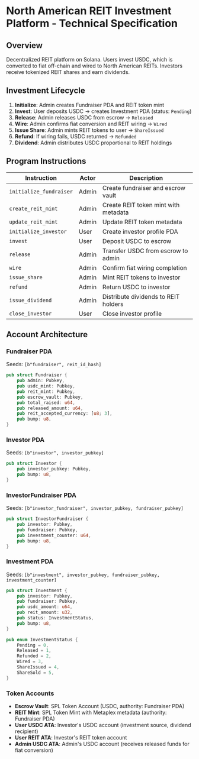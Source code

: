 # North American REIT Investment Platform - Technical Specification

## Overview
Decentralized REIT platform on Solana. Users invest USDC, which is converted to fiat off-chain and wired to North American REITs. Investors receive tokenized REIT shares and earn dividends.

## Investment Lifecycle

1. **Initialize**: Admin creates Fundraiser PDA and REIT token mint
2. **Invest**: User deposits USDC → creates Investment PDA (status: `Pending`)
3. **Release**: Admin releases USDC from escrow → `Released`
4. **Wire**: Admin confirms fiat conversion and REIT wiring → `Wired`
5. **Issue Share**: Admin mints REIT tokens to user → `ShareIssued`
6. **Refund**: If wiring fails, USDC returned → `Refunded`
7. **Dividend**: Admin distributes USDC proportional to REIT holdings

## Program Instructions

| Instruction | Actor | Description |
|-------------|-------|-------------|
| `initialize_fundraiser` | Admin | Create fundraiser and escrow vault |
| `create_reit_mint` | Admin | Create REIT token mint with metadata |
| `update_reit_mint` | Admin | Update REIT token metadata |
| `initialize_investor` | User | Create investor profile PDA |
| `invest` | User | Deposit USDC to escrow |
| `release` | Admin | Transfer USDC from escrow to admin |
| `wire` | Admin | Confirm fiat wiring completion |
| `issue_share` | Admin | Mint REIT tokens to investor |
| `refund` | Admin | Return USDC to investor |
| `issue_dividend` | Admin | Distribute dividends to REIT holders |
| `close_investor` | User | Close investor profile |

## Account Architecture

### Fundraiser PDA
Seeds: `[b"fundraiser", reit_id_hash]`

```rust
pub struct Fundraiser {
    pub admin: Pubkey,
    pub usdc_mint: Pubkey,
    pub reit_mint: Pubkey,
    pub escrow_vault: Pubkey,
    pub total_raised: u64,
    pub released_amount: u64,
    pub reit_accepted_currency: [u8; 3],
    pub bump: u8,
}
```

### Investor PDA
Seeds: `[b"investor", investor_pubkey]`

```rust
pub struct Investor {
    pub investor_pubkey: Pubkey,
    pub bump: u8,
}
```

### InvestorFundraiser PDA
Seeds: `[b"investor_fundraiser", investor_pubkey, fundraiser_pubkey]`

```rust
pub struct InvestorFundraiser {
    pub investor: Pubkey,
    pub fundraiser: Pubkey,
    pub investment_counter: u64,
    pub bump: u8,
}
```

### Investment PDA
Seeds: `[b"investment", investor_pubkey, fundraiser_pubkey, investment_counter]`

```rust
pub struct Investment {
    pub investor: Pubkey,
    pub fundraiser: Pubkey,
    pub usdc_amount: u64,
    pub reit_amount: u32,
    pub status: InvestmentStatus,
    pub bump: u8,
}

pub enum InvestmentStatus {
    Pending = 0,
    Released = 1,
    Refunded = 2,
    Wired = 3,
    ShareIssued = 4,
    ShareSold = 5,
}
```

### Token Accounts
- **Escrow Vault**: SPL Token Account (USDC, authority: Fundraiser PDA)
- **REIT Mint**: SPL Token Mint with Metaplex metadata (authority: Fundraiser PDA)
- **User USDC ATA**: Investor's USDC account (investment source, dividend recipient)
- **User REIT ATA**: Investor's REIT token account
- **Admin USDC ATA**: Admin's USDC account (receives released funds for fiat conversion)
